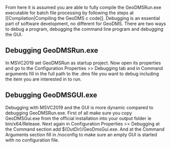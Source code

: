 From here it is assumed you are able to fully compile the GeoDMSRun.exe executable for batch file processing by following the steps at [[Compilation|Compiling the GeoDMS c   code]]. Debugging is an essential part of software development, no different for GeoDMS. There are two ways to debug a program, debugging the command line program and debugging the GUI.

## Debugging GeoDMSRun.exe

In MSVC2019 set GeoDMSRun as startup project. Now open its properties and go to the Configuration Properties >> Debugging tab and in Command arguments fill in the full path to the .dms file you want to debug including the item you are interested in to run.

## Debugging GeoDMSGUI.exe

Debugging with MSVC2019 and the GUI is more dynamic compared to debugging GeoDMSRun.exe. First of all make sure you copy GeoDMSGui.exe from the official installation into your output folder ie bin/x64/Release. Next again in Configuration Properties >> Debugging at the Command section add $(OutDir)/GeoDmsGui.exe. And at the Command Arguments section fill in /noconfig to make sure an empty GUI is started with no configuration file.